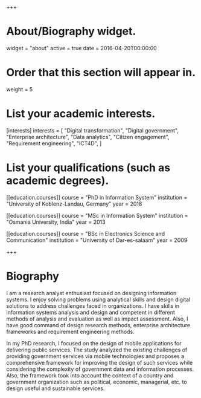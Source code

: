 +++
# About/Biography widget.
widget = "about"
active = true
date = 2016-04-20T00:00:00

# Order that this section will appear in.
weight = 5

# List your academic interests.
[interests]
  interests = [
   "Digital transformation",
    "Digital government",
    "Enterprise architecture",
    "Data analytics",
    "Citizen engagement",
    "Requirement engineering",
    "ICT4D",
  ]

# List your qualifications (such as academic degrees).
[[education.courses]]
  course = "PhD in Information System"
  institution = "University of Koblenz-Landau, Germany"
  year = 2018

[[education.courses]]
  course = "MSc in Information System"
  institution = "Osmania University, India"
  year = 2013

[[education.courses]]
  course = "BSc in Electronics Science and Communication"
  institution = "University of Dar-es-salaam"
  year = 2009
 
+++

# Biography

I am a research analyst enthusiast focused on designing information systems. I enjoy solving problems using analytical skills and design digital solutions to address challenges faced in organizations. I have skills in information systems analysis and design and competent in different methods of analysis and evaluation as well as impact assessment. Also, I have good command of design research methods, enterprise architecture frameworks and requirement engineering methods. 

In my PhD research, I focused on the design of mobile applications for delivering public services. The study analyzed the existing challenges of providing government services via mobile technologies and proposes a comprehensive framework for improving the design of such services while considering the complexity of government data and information processes. Also, the framework took into account the context of a country and government organization such as political, economic, managerial, etc. to design useful and sustainable services. 







